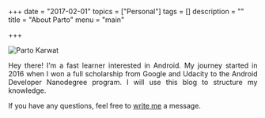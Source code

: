 +++
date = "2017-02-01"
topics = ["Personal"]
tags = []
description = ""
title = "About Parto"
menu = "main"

+++

![Parto Karwat](/media/me.jpg)
<p style='text-align: justify;'>
Hey there! I’m a fast learner interested in Android. My journey started in 2016 when I won a full scholarship from Google and Udacity to the Android Developer Nanodegree program. I will use this blog to structure my knowledge.

If you have any questions, feel free to [write me](mailto:partokarwat@gmail.com) a message.
</p>
